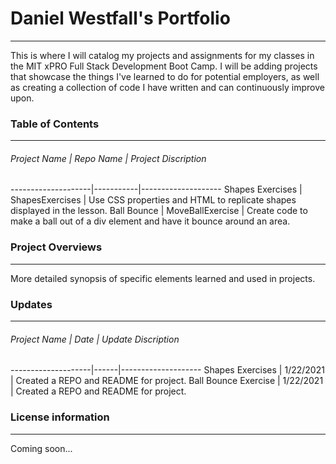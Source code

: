 # Daniel Westfall's Portfolio
___

This is where I will catalog my projects and assignments for my classes in the MIT xPRO Full Stack Development Boot Camp. I will be adding projects 
that showcase the things I've learned to do for potential employers, as well as creating a collection of code I have written and can continuously improve upon.<br>

### Table of Contents

___

###### Project Name | Repo Name | Project Discription
--------------------|-----------|--------------------
Shapes Exercises | ShapesExercises | Use CSS properties and HTML to replicate shapes displayed in the lesson.
Ball Bounce | MoveBallExercise | Create code to make a ball out of a div element and have it bounce around an area. 


### Project Overviews

___

More detailed synopsis of specific elements learned and used in projects. <br>

### Updates

___

###### Project Name | Date | Update Discription
--------------------|------|--------------------
Shapes Exercises | 1/22/2021 | Created a REPO and README for project.
Ball Bounce Exercise | 1/22/2021 | Created a REPO and README for project.

### License information

___

Coming soon... <br>
